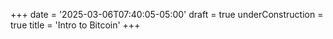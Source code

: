 +++
date = '2025-03-06T07:40:05-05:00'
draft = true
underConstruction = true
title = 'Intro to Bitcoin'
+++
